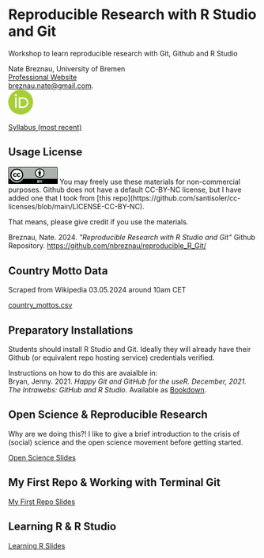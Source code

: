 # Reproducible Research with R Studio and Git
Workshop to learn reproducible research with Git, Github and R Studio

Nate Breznau, University of Bremen<br>
[Professional Website](https://sites.google.com/site/nbreznau/)<br>
<a href="mailto:breznau.nate@gmail.com">breznau.nate@gmail.com</a>.<br>
<img src="./Media/orcid.png" alt="orcid" width="50"/>

[Syllabus (most recent)](https://docs.google.com/document/d/1O_v-VTRHChedoDvVtzn8xNG0jBqJxMW0Q7-0bJ90Q48/edit?usp=sharing)

## Usage License

<img src="./Media/CCBY.png" alt="orcid" width="100"/>
You may freely use these materials for non-commercial purposes. Github does not have a default CC-BY-NC license, but I have added one that I took from [this repo](https://github.com/santisoler/cc-licenses/blob/main/LICENSE-CC-BY-NC).

That means, please give credit if you use the materials.

Breznau, Nate. 2024. *"Reproducible Research with R Studio and Git"* Github Repository. https://github.com/nbreznau/reproducible_R_Git/

## Country Motto Data

Scraped from Wikipedia 03.05.2024 around 10am CET

[country_mottos.csv](./Data/country_mottos.csv)
## Preparatory Installations

Students should install R Studio and Git. Ideally they will already have their Github (or equivalent repo hosting service) credentials verified. 

Instructions on how to do this are avaialble in: <br>
Bryan, Jenny. 2021. *Happy Git and GitHub for the useR. December, 2021. The Intrawebs: GitHub and R Studio*. Available as [Bookdown](https://happygitwithr.com/).

## Open Science & Reproducible Research

Why are we doing this?! I like to give a brief introduction to the crisis of (social) science and the open science movement before getting started.

[Open Science Slides](https://docs.google.com/presentation/d/1OIA8KYav1Hwr0_3l1uzkFxhsi55XVGkh9nLaM00aTSM/edit?usp=sharing)

## My First Repo & Working with Terminal Git

[My First Repo Slides](https://docs.google.com/presentation/d/1oJcr4kGMS0YdCNzY4uKaEZeMPUrskumJ62_vRMl14UY/edit?usp=sharing)

## Learning R & R Studio

[Learning R Slides](https://docs.google.com/presentation/d/1q0PK_rMCxUelB--Rkk09ZEqrpMk42Wzuv7qeej1pxL4/edit?usp=sharing)
